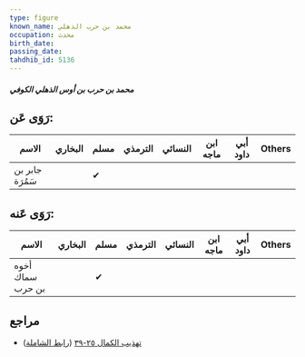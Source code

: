 ```yaml
---
type: figure
known_name: محمد بن حرب الذهلي
occupation: محدث
birth_date:
passing_date:
tahdhib_id: 5136
---
```

##### محمد بن حرب بن أوس الذهلي الكوفي

## رَوَى عَن:
| الاسم           | البخاري | مسلم | الترمذي | النسائي | ابن ماجه | أبي داود | Others |
| --------------- | ------- | ---- | ------- | ------- | -------- | -------- | ------ |
| جابر بن سَمُرَة |         | ✔    |         |         |          |          |        |
## رَوَى عَنه:
| الاسم            | البخاري | مسلم | الترمذي | النسائي | ابن ماجه | أبي داود | Others |
| ---------------- | ------- | ---- | ------- | ------- | -------- | -------- | ------ |
| أخوه سماك بن حرب |         | ✔    |         |         |          |          |        |
## مراجع
- [تهذيب الكمال ٢٥-٣٩](obsidian://open?vault=Tahdhib-al-Kamal&file=Figures/٥١٣٦-محمد%20بن%20حرب%20بن%20أوس%20الذهلي%20الكوفي) ([رابط الشاملة](https://shamela.ws/book/3722/13132))